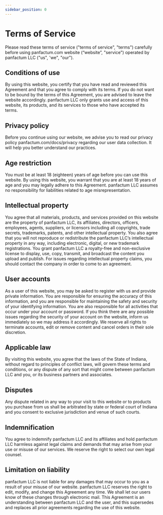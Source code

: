 ```yaml
---
sidebar_position: 0
---
```


# Terms of Service

Please read these terms of service ("terms of service", "terms") carefully before using panfactum.com website (“website”, "service") operated by panfactum LLC ("us", 'we", "our").

## Conditions of use
By using this website, you certify that you have read and reviewed this Agreement and that you agree to comply with its terms. If you do not want to be bound by the terms of this Agreement, you are advised to leave the website accordingly. panfactum LLC only grants use and access of this website, its products, and its services to those who have accepted its terms.

## Privacy policy
Before you continue using our website, we advise you to read our privacy policy panfactum.com/docs/privacy regarding our user data collection. It will help you better understand our practices.

## Age restriction
You must be at least 18 (eighteen) years of age before you can use this website. By using this website, you warrant that you are at least 18 years of age and you may legally adhere to this Agreement. panfactum LLC assumes no responsibility for liabilities related to age misrepresentation.

## Intellectual property
You agree that all materials, products, and services provided on this website are the property of panfactum LLC, its affiliates, directors, officers, employees, agents, suppliers, or licensors including all copyrights, trade secrets, trademarks, patents, and other intellectual property. You also agree that you will not reproduce or redistribute the panfactum LLC’s intellectual property in any way, including electronic, digital, or new trademark registrations.
You grant panfactum LLC a royalty-free and non-exclusive license to display, use, copy, transmit, and broadcast the content you upload and publish. For issues regarding intellectual property claims, you should contact the company in order to come to an agreement.

## User accounts
As a user of this website, you may be asked to register with us and provide private information. You are responsible for ensuring the accuracy of this information, and you are responsible for maintaining the safety and security of your identifying information. You are also responsible for all activities that occur under your account or password.
If you think there are any possible issues regarding the security of your account on the website, inform us immediately so we may address it accordingly.
We reserve all rights to terminate accounts, edit or remove content and cancel orders in their sole discretion.

## Applicable law
By visiting this website, you agree that the laws of the State of Indiana, without regard to principles of conflict laws, will govern these terms and conditions, or any dispute of any sort that might come between panfactum LLC and you, or its business partners and associates.

## Disputes
Any dispute related in any way to your visit to this website or to products you purchase from us shall be arbitrated by state or federal court of Indiana and you consent to exclusive jurisdiction and venue of such courts.

## Indemnification
You agree to indemnify panfactum LLC and its affiliates and hold panfactum LLC harmless against legal claims and demands that may arise from your use or misuse of our services. We reserve the right to select our own legal counsel. 

## Limitation on liability
panfactum LLC is not liable for any damages that may occur to you as a result of your misuse of our website.
panfactum LLC reserves the right to edit, modify, and change this Agreement any time. We shall let our users know of these changes through electronic mail. This Agreement is an understanding between panfactum LLC and the user, and this supersedes and replaces all prior agreements regarding the use of this website.

